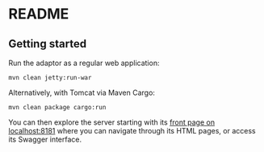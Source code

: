 # README

## Getting started

Run the adaptor as a regular web application:

    mvn clean jetty:run-war

Alternatively, with Tomcat via Maven Cargo:

    mvn clean package cargo:run

You can then explore the server starting with its [front page on localhost:8181](http://localhost:8083/adaptor-rm/) where you can navigate through its HTML pages, or access its Swagger interface. 
